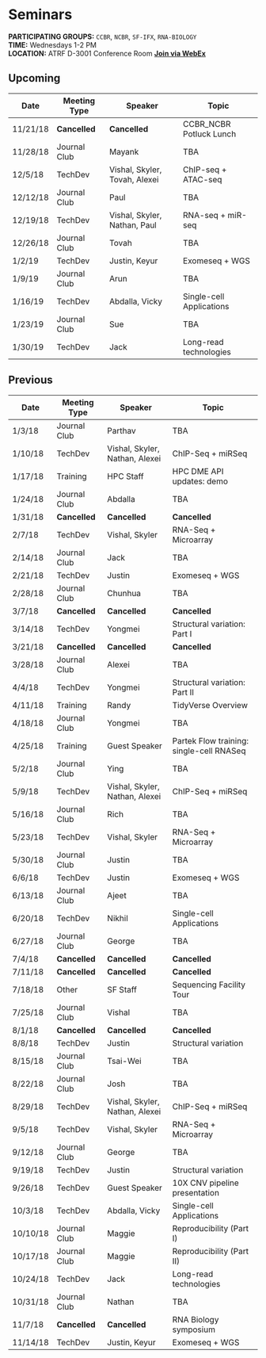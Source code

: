 # Seminars

**PARTICIPATING GROUPS:**  `CCBR`, `NCBR`, `SF-IFX`, `RNA-BIOLOGY`  
**TIME:** Wednesdays 1-2 PM  
**LOCATION:** ATRF D-3001 Conference Room
**[Join via WebEx](https://cbiit.webex.com/cbiit/e.php?MTID=m8e4cc08aae26be936415c20896d4867a)**


## Upcoming 

| Date | Meeting Type | Speaker | Topic | 
| ------ | ------ | ------ | ------ |
| 11/21/18 | **Cancelled** | **Cancelled** | CCBR_NCBR Potluck Lunch |
| 11/28/18 | Journal Club | Mayank | TBA |
| 12/5/18 | TechDev | Vishal, Skyler, Tovah, Alexei | ChIP-seq + ATAC-seq |
| 12/12/18 | Journal Club | Paul | TBA |
| 12/19/18 | TechDev | Vishal, Skyler, Nathan, Paul | RNA-seq + miR-seq |
| 12/26/18 | Journal Club | Tovah | TBA |
| 1/2/19 | TechDev | Justin, Keyur | Exomeseq + WGS |
| 1/9/19 | Journal Club | Arun | TBA |
| 1/16/19 | TechDev | Abdalla, Vicky | Single-cell  Applications |
| 1/23/19 | Journal Club | Sue | TBA |
| 1/30/19 | TechDev | Jack | Long-read technologies |

## Previous

| Date | Meeting Type | Speaker | Topic | 
| ------ | ------ | ------ | ------ |
| 1/3/18 | Journal Club | Parthav | TBA |
| 1/10/18 | TechDev | Vishal, Skyler, Nathan, Alexei | ChIP-Seq + miRSeq |
| 1/17/18 | Training | HPC Staff | HPC DME API updates: demo |
| 1/24/18 | Journal Club | Abdalla | TBA |
| 1/31/18 | **Cancelled** | **Cancelled** | **Cancelled** |
| 2/7/18 | TechDev | Vishal, Skyler | RNA-Seq + Microarray |
| 2/14/18 | Journal Club | Jack | TBA |
| 2/21/18 | TechDev | Justin | Exomeseq + WGS |
| 2/28/18 | Journal Club | Chunhua | TBA |
| 3/7/18 | **Cancelled** | **Cancelled** | **Cancelled** |
| 3/14/18 | TechDev | Yongmei | Structural variation: Part I |
| 3/21/18 | **Cancelled** | **Cancelled** | **Cancelled** |
| 3/28/18 | Journal Club | Alexei | TBA |
| 4/4/18 | TechDev | Yongmei | Structural variation: Part II |
| 4/11/18 | Training | Randy | TidyVerse Overview |
| 4/18/18 | Journal Club | Yongmei | TBA |
| 4/25/18 | Training | Guest Speaker | Partek Flow training: single-cell RNASeq |
| 5/2/18 | Journal Club | Ying | TBA |
| 5/9/18 | TechDev | Vishal, Skyler, Nathan, Alexei | ChIP-Seq + miRSeq |
| 5/16/18 | Journal Club | Rich | TBA |
| 5/23/18 | TechDev | Vishal, Skyler | RNA-Seq + Microarray |
| 5/30/18 | Journal Club | Justin | TBA |
| 6/6/18 | TechDev | Justin | Exomeseq + WGS |
| 6/13/18 | Journal Club | Ajeet | TBA |
| 6/20/18 | TechDev | Nikhil | Single-cell  Applications |
| 6/27/18 | Journal Club | George | TBA |
| 7/4/18 | **Cancelled** | **Cancelled** | **Cancelled** |
| 7/11/18 | **Cancelled** | **Cancelled** | **Cancelled** |
| 7/18/18 | Other | SF Staff | Sequencing Facility Tour |
| 7/25/18 | Journal Club | Vishal | TBA |
| 8/1/18 | **Cancelled** | **Cancelled** | **Cancelled** |
| 8/8/18 | TechDev | Justin | Structural variation |
| 8/15/18 | Journal Club | Tsai-Wei | TBA |
| 8/22/18 | Journal Club | Josh | TBA |
| 8/29/18 | TechDev | Vishal, Skyler, Nathan, Alexei | ChIP-Seq + miRSeq |
| 9/5/18 | TechDev | Vishal, Skyler | RNA-Seq + Microarray |
| 9/12/18 | Journal Club | George | TBA |
| 9/19/18 | TechDev | Justin | Structural variation |
| 9/26/18 | TechDev | Guest Speaker | 10X CNV pipeline presentation |
| 10/3/18 | TechDev | Abdalla, Vicky | Single-cell  Applications |
| 10/10/18 | Journal Club | Maggie | Reproducibility (Part I) |
| 10/17/18 | Journal Club | Maggie | Reproducibility (Part II) |
| 10/24/18 | TechDev | Jack | Long-read technologies |
| 10/31/18 | Journal Club | Nathan | TBA |
| 11/7/18 | **Cancelled** | **Cancelled** | RNA Biology symposium |
| 11/14/18 | TechDev | Justin, Keyur | Exomeseq + WGS |
